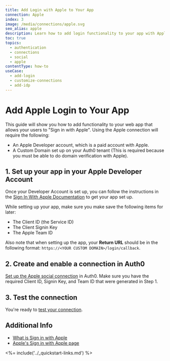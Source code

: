 ```yaml
---
title: Add Login with Apple to Your App
connection: Apple
index: 3
image: /media/connections/apple.svg
seo_alias: apple
description: Learn how to add login functionality to your app with Apple. You will need to generate keys, copy these into your Auth0 settings, and enable the connection.
toc: true
topics:
  - authentication
  - connections
  - social
  - apple
contentType: how-to
useCase:
  - add-login
  - customize-connections
  - add-idp
---
```

# Add Apple Login to Your App

This guide will show you how to add functionality to your web app that allows your users to "Sign in with Apple". Using the Apple connection will require the following:

* An Apple Developer account, which is a paid account with Apple.
* A Custom Domain set up on your Auth0 tenant (This is required because you must be able to do domain verification with Apple).

## 1. Set up your app in your Apple Developer Account

Once your Developer Account is set up, you can follow the instructions in the [Sign In With Apple Documentation](https://developer.apple.com/sign-in-with-apple/get-started/) to get your app set up.

While setting up your app, make sure you make save the following items for later:

* The Client ID (the Service ID)
* The Client Signin Key
* The Apple Team ID

Also note that when setting up the app, your **Return URL** should be in the following format: `https://<YOUR CUSTOM DOMAIN>/login/callback`.

## 2. Create and enable a connection in Auth0

[Set up the Apple social connection](/dashboard/guides/connections/set-up-connections-social) in Auth0. Make sure you have the required Client ID, Signin Key, and Team ID that were generated in Step 1.

## 3. Test the connection

You're ready to [test your connection](/dashboard/guides/connections/test-connections-social).

## Additional Info

* [What is Sign in with Apple](https://auth0.com/blog/what-is-sign-in-with-apple-a-new-identity-provider/)
* [Apple's Sign in with Apple page](https://developer.apple.com/sign-in-with-apple/)

<%= include('../_quickstart-links.md') %>
